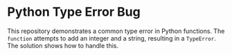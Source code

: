# Python Type Error Bug
This repository demonstrates a common type error in Python functions.  The `function` attempts to add an integer and a string, resulting in a `TypeError`. The solution shows how to handle this.